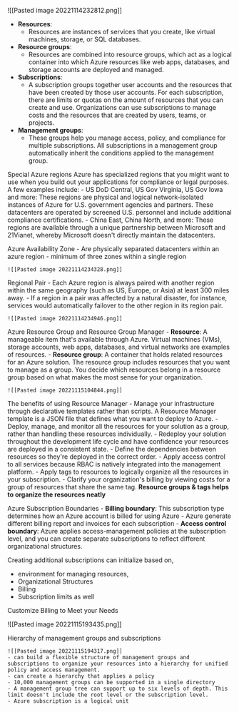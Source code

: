 ![[Pasted image 20221114232812.png]]

- **Resources**: 
	- Resources are instances of services that you create, like virtual machines, storage, or SQL databases.
- **Resource groups**:	
	- Resources are combined into resource groups, which act as a logical container into which Azure resources like web apps, databases, and storage accounts are deployed and managed.
- **Subscriptions**: 
	- A subscription groups together user accounts and the resources that have been created by those user accounts. For each subscription, there are limits or quotas on the amount of resources that you can create and use. Organizations can use subscriptions to manage costs and the resources that are created by users, teams, or projects.
- **Management groups**: 
	- These groups help you manage access, policy, and compliance for multiple subscriptions. All subscriptions in a management group automatically inherit the conditions applied to the management group.

Special Azure regions
	Azure has specialized regions that you might want to use when you build out your applications for compliance or legal purposes. A few examples include:
	-  US DoD Central, US Gov Virginia, US Gov Iowa and more: These regions are physical and logical network-isolated instances of Azure for U.S. government agencies and partners. These datacenters are operated by screened U.S. personnel and include additional compliance certifications.
	- China East, China North, and more: These regions are available through a unique partnership between Microsoft and 21Vianet, whereby Microsoft doesn't directly maintain the datacenters.

Azure Availability Zone
	- Are physically separated datacenters within an azure region
	- minimum of three zones within a single region
	
	![[Pasted image 20221114234328.png]]

Regional Pair
	- Each Azure region is always paired with another region within the same geography (such as US, Europe, or Asia) at least 300 miles away. 
	- If a region in a pair was affected by a natural disaster, for instance, services would automatically failover to the other region in its region pair.

	![[Pasted image 20221114234946.png]]



Azure Resource Group and Resource Group Manager
	- **Resource**: A manageable item that's available through Azure. Virtual machines (VMs), storage accounts, web apps, databases, and virtual networks are examples of resources.
	- **Resource group**: A container that holds related resources for an Azure solution. The resource group includes resources that you want to manage as a group. You decide which resources belong in a resource group based on what makes the most sense for your organization.
	
	![[Pasted image 20221115104844.png]]

The benefits of using Resource Manager
	-   Manage your infrastructure through declarative templates rather than scripts. A Resource Manager template is a JSON file that defines what you want to deploy to Azure.
	-   Deploy, manage, and monitor all the resources for your solution as a group, rather than handling these resources individually.
	-   Redeploy your solution throughout the development life cycle and have confidence your resources are deployed in a consistent state.
	-   Define the dependencies between resources so they're deployed in the correct order.
	-   Apply access control to all services because RBAC is natively integrated into the management platform.
	-   Apply tags to resources to logically organize all the resources in your subscription.
	-   Clarify your organization's billing by viewing costs for a group of resources that share the same tag.
	**Resource groups & tags helps to organize the resources neatly**

Azure Subscription Boundaries
	- **Billing boundary**: This subscription type determines how an Azure account is billed for using Azure
		- Azure generate different billing report and invoices for each subscription
	- **Access control boundary**: Azure applies access-management policies at the subscription level, and you can create separate subscriptions to reflect different organizational structures.

Creating additional subscriptions can initialize based on,
- environment for managing resources,
- Organizational Structures
- Billing
- Subscription limits as well

Customize Billing to Meet your Needs

![[Pasted image 20221115193435.png]]

Hierarchy of management groups and subscriptions
	
	![[Pasted image 20221115194317.png]]
	- can build a flexible structure of management groups and subscriptions to organize your resources into a hierarchy for unified policy and access management.
	- can create a hierarchy that applies a policy
	- 10,000 management groups can be supported in a single directory
	- A management group tree can support up to six levels of depth. This limit doesn't include the root level or the subscription level.
	- Azure subscription is a logical unit